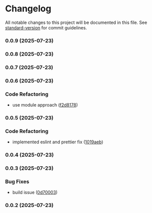 # Changelog

All notable changes to this project will be documented in this file. See [standard-version](https://github.com/conventional-changelog/standard-version) for commit guidelines.

### 0.0.9 (2025-07-23)

### 0.0.8 (2025-07-23)

### 0.0.7 (2025-07-23)

### 0.0.6 (2025-07-23)


### Code Refactoring

* use module approach ([f2d8178](https://github.com/montasim/client-parser/commit/f2d81789c72235bbdbdfab385cddad3172067b88))

### 0.0.5 (2025-07-23)


### Code Refactoring

* implemented eslint and prettier fix ([1019aeb](https://github.com/montasim/client-parser/commit/1019aeb88c22c5ec04e23ab9c62e1db031b560c8))

### 0.0.4 (2025-07-23)

### 0.0.3 (2025-07-23)


### Bug Fixes

* build issue ([0d70003](https://github.com/montasim/client-parser/commit/0d700032c5dc35d57e4e1c83124cea559d6beb28))

### 0.0.2 (2025-07-23)
